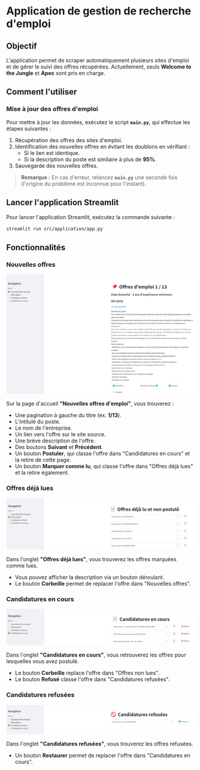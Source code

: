 # Application de gestion de recherche d'emploi

## Objectif

L'application permet de scraper automatiquement plusieurs sites d'emploi et de gérer le suivi des offres récupérées.
Actuellement, seuls **Welcome to the Jungle** et **Apec** sont pris en charge.

## Comment l'utiliser

### Mise à jour des offres d'emploi

Pour mettre à jour les données, exécutez le script **`main.py`**, qui effectue les étapes suivantes :

1. Récupération des offres des sites d'emploi.
2. Identification des nouvelles offres en évitant les doublons en vérifiant :
   - Si le lien est identique.
   - Si la description du poste est similaire à plus de **95%**.
3. Sauvegarde des nouvelles offres.

> **Remarque :** En cas d'erreur, relancez **`main.py`** une seconde fois (l'origine du problème est inconnue pour l'instant).

## Lancer l'application Streamlit

Pour lancer l'application Streamlit, exécutez la commande suivante :
```sh
streamlit run src/application/app.py
```

## Fonctionnalités

### Nouvelles offres

![Nouvelles offres](imgs%2Fapp_new_job_img.png)

Sur la page d'accueil **"Nouvelles offres d'emploi"**, vous trouverez :

- Une pagination à gauche du titre (ex. **1/13**).
- L'intitulé du poste.
- Le nom de l'entreprise.
- Un lien vers l'offre sur le site source.
- Une brève description de l'offre.
- Des boutons **Suivant** et **Précédent**.
- Un bouton **Postuler**, qui classe l'offre dans "Candidatures en cours" et la retire de cette page.
- Un bouton **Marquer comme lu**, qui classe l'offre dans "Offres déjà lues" et la retire également.

### Offres déjà lues

![Offres déjà lues](imgs%2Fapp_already_seen_img.png)

Dans l'onglet **"Offres déjà lues"**, vous trouverez les offres marquées comme lues.

- Vous pouvez afficher la description via un bouton déroulant.
- Le bouton **Corbeille** permet de replacer l'offre dans "Nouvelles offres".

### Candidatures en cours

![Candidatures en cours](imgs%2Fapp_pending_img.png)

Dans l'onglet **"Candidatures en cours"**, vous retrouverez les offres pour lesquelles vous avez postulé.

- Le bouton **Corbeille** replace l'offre dans "Offres non lues".
- Le bouton **Refusé** classe l'offre dans "Candidatures refusées".

### Candidatures refusées

![Candidatures refusées](imgs%2Fapp_refused_img.png)

Dans l'onglet **"Candidatures refusées"**, vous trouverez les offres refusées.

- Un bouton **Restaurer** permet de replacer l'offre dans "Candidatures en cours".

